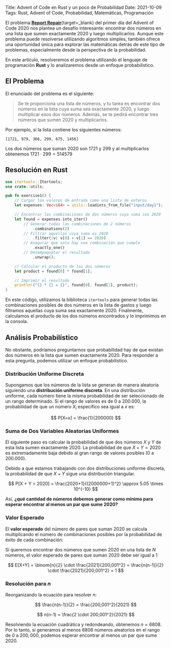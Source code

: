 Title: Advent of Code en Rust y un poco de Probabilidad 
Date: 2021-10-09 
Tags: Rust, Advent of Code, Probabilidad, Matemáticas, Programación

El problema [**Report Repair**](https://adventofcode.com/2020/day/1){target=_blank} del primer día del Advent of Code 2020 nos plantea un desafío interesante: encontrar dos números en una lista que sumen exactamente 2020 y luego multiplicarlos. Aunque este problema puede resolverse utilizando algoritmos simples, también ofrece una oportunidad única para explorar las matemáticas detrás de este tipo de problemas, especialmente desde la perspectiva de la probabilidad.

En este artículo, resolveremos el problema utilizando el lenguaje de programación **Rust** y lo analizaremos desde un enfoque probabilístico. 

## El Problema

El enunciado del problema es el siguiente:

> Se te proporciona una lista de números, y tu tarea es encontrar dos números en la lista cuya suma sea exactamente 2020, y luego multiplicar esos dos números. Además, se te pedirá encontrar tres números que sumen 2020 y multiplicarlos.

Por ejemplo, si la lista contiene los siguientes números:

```
[1721, 979, 366, 299, 675, 1456]
```

Los dos números que suman $2020$ son $1721$ y $299$ y al multiplicarlos obtenemos $1721 \cdot 299 = 514579$

## Resolución en Rust

```rust
use itertools::Itertools;
use crate::utils;

pub fn exercise1() {
    // Cargar los valores de entrada como una lista de enteros
    let expenses: Vec<i64> = utils::loadints_from_file("input/day1");

    // Encontrar las combinaciones de dos números cuya suma sea 2020
    let found = expenses.into_iter()
        // Generar todas las combinaciones de 2 números
            .combinations(2) 
        // Filtrar aquellas cuya suma es 2020
            .filter(|v| v[0] + v[1] == 2020) 
        // Asegurar que solo hay una combinación que cumple
            .exactly_one()  
        // Desempaquetar el resultado
            .unwrap();

    // Calcular el producto de los dos números
    let product = found[0] * found[1];

    // Imprimir el resultado
    println!("{} * {} = {}", found[0], found[1], product);
}
```

En este código, utilizamos la biblioteca `itertools` para generar todas las combinaciones posibles de dos números en la lista de gastos y luego filtramos aquellas cuya suma sea exactamente 2020. Finalmente, calculamos el producto de los dos números encontrados y lo imprimimos en la consola.

## Análisis Probabilístico

No obstante, podríamos preguntarnos que probabilidad hay de que existan dos números en la lista que sumen exactamente 2020. Para responder a esta pregunta, podemos utilizar un enfoque probabilístico.

### Distribución Uniforme Discreta

Supongamos que los números de la lista se generan de manera aleatoria siguiendo una **distribución uniforme discreta**. En una distribución uniforme, cada número tiene la misma probabilidad de ser seleccionado de un rango determinado. Si el rango de valores es de $0$ a $200.000$, la probabilidad de que un número $X_i$ específico sea igual a $x$ es:

$$
P[X=x] = \frac{1}{200000}
$$

### Suma de Dos Variables Aleatorias Uniformes

El siguiente paso es calcular la probabilidad de que dos números $X$ y $Y$ de esta lista sumen exactamente $2020$. La probabilidad de que $X + Y = 2020$ es extremadamente baja debido al gran rango de valores posibles ($0$ a $200.000$).

Debido a que estamos trabajando con dos distribuciones uniforme discreta, la probabilidad de que $X + Y$ sigue una distribución triangular. 

$$
P[X + Y = 2020] = \frac{2020+1}{(2000000+1)^2} \approx 5.05 \times 10^{-10}
$$

Así, **¿qué cantidad de números debemos generar como mínimo para esperar encontrar al menos un par que sume 2020?**

### Valor Esperado

El **valor esperado** del número de pares que suman $2020$ se calcula multiplicando el número de combinaciones posibles por la probabilidad de éxito de cada combinación:

Si queremos encontrar dos números que sumen $2020$ en una lista de $N$ números, el valor esperado de pares que suman $2020$ debe ser igual a 1

$$
E[X+Y] = \binom{n}{2} \cdot \frac{2021}{200,001^2} = \frac{n(n-1)}{2} \cdot \frac{2021}{200,001^2} = 1
$$

### Resolución para $n$

Reorganizando la ecuación para resolver $n$:

$$
\frac{n(n-1)}{2} = \frac{200,001^2}{2021}
$$

$$
n(n-1) = \frac{2 \cdot 200,001^2}{2021}
$$

Resolviendo la ecuación cuadrática y redondeando, obtenemos $n = 6808$. Por lo tanto, si generamos al menos $6808$ números aleatorios en el rango de $0$ a $200,000$, podemos esperar encontrar al menos un par que sume $2020$.
